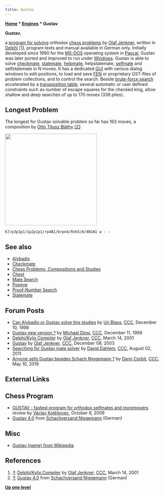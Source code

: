 ```yaml
---
title: Gustav
---
```

**[Home](Home "Home") * [Engines](Engines "Engines") * Gustav**

**Gustav**,

a [program for solving](Category:Problem "Category:Problem") orthodox [chess problems](Chess_Problems,_Compositions_and_Studies "Chess Problems, Compositions and Studies") by [Olaf Jenkner](Olaf_Jenkner "Olaf Jenkner"), written in [Delphi](Delphi "Delphi") <a id="cite-note-1" href="#cite-ref-1">[1]</a>, program texts and manual available in German only.
Initially developed since 1990 for the [MS-DOS](MS-DOS "MS-DOS") operating system in [Pascal](Pascal "Pascal"), Gustav was later ported and improved to run under [Windows](Windows "Windows"). Gustav is able to solve [checkmate](Checkmate "Checkmate"), [stalemate](Stalemate "Stalemate"), [helpmate](https://en.wikipedia.org/wiki/Helpmate), helpstalemate, [selfmate](https://en.wikipedia.org/wiki/Selfmate) and selfstalemate in N moves.
It has a dedicated [GUI](GUI "GUI") with various dialog windows to edit positions, to load and save [FEN](Forsyth-Edwards_Notation "Forsyth-Edwards Notation") or proprietary GST-files of problem collections, and to control the search.
Beside [brute-force search](Brute-Force "Brute-Force") accelerated by a [transposition table](Transposition_Table "Transposition Table"), several automatic or user defined constraints such as number of escape squares for the checked king, allow shallow and deep searches of up to 170 moves (339 plies).

## Longest Problem

The longest for Gustav solvable problem so far has 163 moves, a composition by [Ottó Titusz Bláthy](https://en.wikipedia.org/wiki/Ott%C3%B3_Bl%C3%A1thy) <a id="cite-note-2" href="#cite-ref-2">[2]</a>:

<img src="https://lichess1.org/export/fen.gif?fen=K7/p3p1p1/1p2p1p1/rp4B1/brpn4/Rnk5/8/4N1N1 w - -" style="
    width: 300px;
">

```
K7/p3p1p1/1p2p1p1/rp4B1/brpn4/Rnk5/8/4N1N1 w - - 
```

## See also

- [Alybadix](Alybadix "Alybadix")
- [Checkmate](Checkmate "Checkmate")
- [Chess Problems, Compositions and Studies](Chess_Problems,_Compositions_and_Studies "Chess Problems, Compositions and Studies")
- [Chest](Chest "Chest")
- [Mate Search](Mate_Search "Mate Search")
- [Popeye](Popeye "Popeye")
- [Proof-Number Search](Proof-Number_Search "Proof-Number Search")
- [Stalemate](Stalemate "Stalemate")

## Forum Posts

- [Can Alybadix or Gustav solve this studies](https://www.stmintz.com/ccc/index.php?id=35340) by [Uri Blass](Uri_Blass "Uri Blass"), [CCC](CCC "CCC"), December 10, 1998
- [Gustav new version ?](https://www.stmintz.com/ccc/index.php?id=81890) by [Michael Diosi](index.php?title=Michael_Diosi&action=edit&redlink=1 "Michael Diosi (page does not exist)"), [CCC](CCC "CCC"), December 11, 1999
- [Delphi/Kylix Compiler](https://www.stmintz.com/ccc/index.php?id=158578) by [Olaf Jenkner](Olaf_Jenkner "Olaf Jenkner"), [CCC](CCC "CCC"), March 14, 2001
- [Gustav](https://www.stmintz.com/ccc/index.php?id=334248) by [Olaf Jenkner](Olaf_Jenkner "Olaf Jenkner"), [CCC](CCC "CCC"), December 08, 2003
- [Searching for Gustav mate solver](http://www.talkchess.com/forum/viewtopic.php?t=39943) by [David Dahlem](index.php?title=David_Dahlem&action=edit&redlink=1 "David Dahlem (page does not exist)"), [CCC](CCC "CCC"), August 02, 2011
- [Anyone sells Gustav besides Schach Niggemann ?](http://www.talkchess.com/forum3/viewtopic.php?f=2&t=70719&p=798494) by [Dann Corbit](Dann_Corbit "Dann Corbit"), [CCC](CCC "CCC"), May 10, 2019

## External Links

## Chess Program

- [GUSTAV - fastest program for orthodox selfmates and moremovers](http://www.kotesovec.cz/gustav/gustav_alybadix.htm) review by [Václav Kotěšovec](V%C3%A1clav_Kot%C4%9B%C5%A1ovec "Václav Kotěšovec"), October 6, 2009
- [Gustav 4.0](https://www.schachversand.de/en/gustav-4-0-i.html) from [Schachversand Niggemann](Schachversand_Niggemann "Schachversand Niggemann") (German)

## Misc

- [Gustav (name) from Wikipedia](https://en.wikipedia.org/wiki/Gustav_%28name%29)

## References

1. <a id="cite-ref-1" href="#cite-note-1">↑</a> [Delphi/Kylix Compiler](https://www.stmintz.com/ccc/index.php?id=158578) by [Olaf Jenkner](Olaf_Jenkner "Olaf Jenkner"), [CCC](CCC "CCC"), March 14, 2001
1. <a id="cite-ref-2" href="#cite-note-2">↑</a> [Gustav 4.0](https://www.schachversand.de/en/gustav-4-0-i.html) from [Schachversand Niggemann](Schachversand_Niggemann "Schachversand Niggemann") (German)

**[Up one level](Engines "Engines")**

